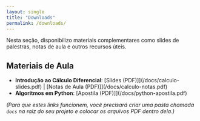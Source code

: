 ```yaml
---
layout: single
title: "Downloads"
permalink: /downloads/
---
```


Nesta seção, disponibilizo materiais complementares como slides de palestras, notas de aula e outros recursos úteis.

## Materiais de Aula

* **Introdução ao Cálculo Diferencial**: [Slides (PDF)]](/docs/calculo-slides.pdf) | [Notas de Aula (PDF)]](/docs/calculo-notas.pdf)
* **Algoritmos em Python**: [Apostila (PDF)]](/docs/python-apostila.pdf)

*(Para que estes links funcionem, você precisará criar uma pasta chamada `docs` na raiz do seu projeto e colocar os arquivos PDF dentro dela.)*
